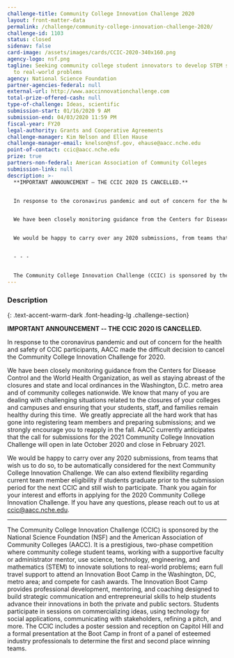 ```yaml
---
challenge-title: Community College Innovation Challenge 2020
layout: front-matter-data
permalink: /challenge/community-college-innovation-challenge-2020/
challenge-id: 1103
status: closed
sidenav: false
card-image: /assets/images/cards/CCIC-2020-340x160.png
agency-logo: nsf.png
tagline: Seeking community college student innovators to develop STEM solutions
  to real-world problems
agency: National Science Foundation
partner-agencies-federal: null
external-url: http://www.aaccinnovationchallenge.com
total-prize-offered-cash: null
type-of-challenge: Ideas, scientific
submission-start: 01/16/2020 9 AM
submission-end: 04/03/2020 11:59 PM
fiscal-year: FY20
legal-authority: Grants and Cooperative Agreements
challenge-manager: Kim Nelson and Ellen Hause
challenge-manager-email: knelson@nsf.gov, ehause@aacc.nche.edu
point-of-contact: ccic@aacc.nche.edu
prize: true
partners-non-federal: American Association of Community Colleges
submission-link: null
description: >-
  **IMPORTANT ANNOUNCEMENT – THE CCIC 2020 IS CANCELLED.**


  In response to the coronavirus pandemic and out of concern for the health and safety of CCIC participants, AACC made the difficult decision to cancel the Community College Innovation Challenge for 2020.


  We have been closely monitoring guidance from the Centers for Disease Control and the World Health Organization, as well as staying abreast of the closures and state and local ordinances in the Washington, D.C. metro area and of community colleges nationwide. We know that many of you are dealing with challenging situations related to the closures of your colleges and campuses and ensuring that your students, staff, and families remain healthy during this time. We greatly appreciate all the hard work that has gone into registering team members and preparing submissions; and we strongly encourage you to reapply in the fall. AACC currently anticipates that the call for submissions for the 2021 Community College Innovation Challenge will open in late October 2020 and close in February 2021.


  We would be happy to carry over any 2020 submissions, from teams that wish us to do so, to be automatically considered for the next Community College Innovation Challenge. We can also extend flexibility regarding current team member eligibility if students graduate prior to the submission period for the next CCIC and still wish to participate. Thank you again for your interest and efforts in applying for the 2020 Community College Innovation Challenge. If you have any questions, please reach out to us at ccic@aacc.nche.edu.


  - - -


  The Community College Innovation Challenge (CCIC) is sponsored by the National Science Foundation (NSF) and the American Association of Community Colleges (AACC). It is a prestigious, two-phase competition where community college student teams, working with a supportive faculty or administrator mentor, use science, technology, engineering, and mathematics (STEM) to innovate solutions to real-world problems; earn full travel support to attend an Innovation Boot Camp in the Washington, DC, metro area; and compete for cash awards. The Innovation Boot Camp provides professional development, mentoring, and coaching designed to build strategic communication and entrepreneurial skills to help students advance their innovations in both the private and public sectors. Students participate in sessions on commercializing ideas, using technology for social applications, communicating with stakeholders, refining a pitch, and more. The CCIC includes a poster session and reception on Capitol Hill and a formal presentation at the Boot Camp in front of a panel of esteemed industry professionals to determine the first and second place winning teams.
---
```




<!-- Description start -->
### Description
{: .text-accent-warm-dark .font-heading-lg .challenge-section}

**IMPORTANT ANNOUNCEMENT -- THE CCIC 2020 IS CANCELLED.**


In response to the coronavirus pandemic and out of concern for the health and safety of CCIC
participants, AACC made the difficult decision to cancel the Community College Innovation
Challenge for 2020.

We have been closely monitoring guidance from the Centers for Disease Control and the World
Health Organization, as well as staying abreast of the closures and state and local ordinances in
the Washington, D.C. metro area and of community colleges nationwide. We know that many
of you are dealing with challenging situations related to the closures of your colleges and
campuses and ensuring that your students, staff, and families remain healthy during this time. 
We greatly appreciate all the hard work that has gone into registering team members and
preparing submissions; and we strongly encourage you to reapply in the fall. AACC currently
anticipates that the call for submissions for the 2021 Community College Innovation Challenge
will open in late October 2020 and close in February 2021.

We would be happy to carry over any 2020 submissions, from teams that wish us to do so, to
be automatically considered for the next Community College Innovation Challenge. We can also
extend flexibility regarding current team member eligibility if students graduate prior to the
submission period for the next CCIC and still wish to participate.
Thank you again for your interest and efforts in applying for the 2020 Community College
Innovation Challenge. If you have any questions, please reach out to us at ccic@aacc.nche.edu.

* * *

The Community College Innovation Challenge (CCIC) is sponsored by the
National Science Foundation (NSF) and the American Association of Community
Colleges (AACC). It is a prestigious, two-phase competition where community
college student teams, working with a supportive faculty or administrator mentor,
use science, technology, engineering, and mathematics (STEM) to innovate
solutions to real-world problems; earn full travel support to attend an Innovation
Boot Camp in the Washington, DC, metro area; and compete for cash awards.
The Innovation Boot Camp provides professional development, mentoring, and
coaching designed to build strategic communication and entrepreneurial skills to
help students advance their innovations in both the private and public sectors.
Students participate in sessions on commercializing ideas, using technology for
social applications, communicating with stakeholders, refining a pitch, and more.
The CCIC includes a poster session and reception on Capitol Hill and a formal
presentation at the Boot Camp in front of a panel of esteemed industry
professionals to determine the first and second place winning teams.

